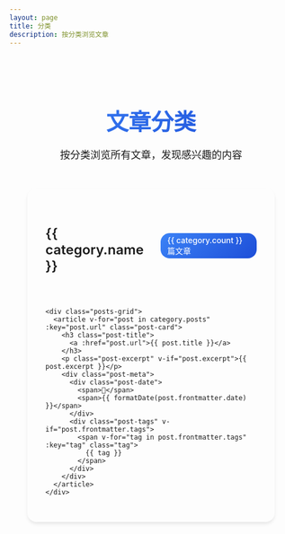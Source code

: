 ```yaml
---
layout: page
title: 分类
description: 按分类浏览文章
---
```


<script setup>
import { data as posts } from './.vitepress/posts.data.js'
import { computed } from 'vue'

// 获取所有分类
const categories = computed(() => {
  const categoryMap = new Map()
  
  posts.forEach(post => {
    const category = post.frontmatter.category || '未分类'
    if (!categoryMap.has(category)) {
      categoryMap.set(category, [])
    }
    categoryMap.get(category).push(post)
  })
  
  return Array.from(categoryMap.entries())
    .map(([name, posts]) => ({ name, posts, count: posts.length }))
    .sort((a, b) => b.count - a.count)
})

// 格式化日期
const formatDate = (date) => {
  return new Date(date).toLocaleDateString('zh-CN', {
    year: 'numeric',
    month: 'long',
    day: 'numeric'
  })
}
</script>

<style scoped>
.categories-container {
  max-width: 1200px;
  margin: 0 auto;
  padding: 2rem;
}

.page-title {
  font-size: 2.5rem;
  font-weight: 700;
  color: var(--vp-c-text-1);
  margin-bottom: 1rem;
  text-align: center;
  background: linear-gradient(135deg, #3b82f6, #1d4ed8);
  -webkit-background-clip: text;
  -webkit-text-fill-color: transparent;
  background-clip: text;
}

.page-description {
  text-align: center;
  color: var(--vp-c-text-2);
  font-size: 1.125rem;
  margin-bottom: 3rem;
}

.category-section {
  margin-bottom: 3rem;
  background: var(--vp-c-bg);
  border-radius: 1rem;
  padding: 2rem;
  box-shadow: 0 4px 6px -1px rgba(0, 0, 0, 0.1);
  border: 1px solid var(--vp-c-divider-light);
}

.category-header {
  display: flex;
  align-items: center;
  margin-bottom: 1.5rem;
  padding-bottom: 1rem;
  border-bottom: 2px solid var(--vp-c-brand);
}

.category-name {
  font-size: 1.5rem;
  font-weight: 600;
  color: var(--vp-c-text-1);
  margin-right: 1rem;
}

.category-count {
  background: linear-gradient(135deg, #3b82f6, #1d4ed8);
  color: white;
  padding: 0.25rem 0.75rem;
  border-radius: 1rem;
  font-size: 0.875rem;
  font-weight: 500;
}

.posts-grid {
  display: grid;
  grid-template-columns: repeat(auto-fill, minmax(300px, 1fr));
  gap: 1.5rem;
}

.post-card {
  background: var(--vp-c-bg-alt);
  border-radius: 0.75rem;
  padding: 1.5rem;
  border: 1px solid var(--vp-c-divider);
  transition: all 0.3s ease;
  height: 100%;
  display: flex;
  flex-direction: column;
}

.post-card:hover {
  transform: translateY(-4px);
  box-shadow: 0 8px 15px -3px rgba(0, 0, 0, 0.1);
  border-color: var(--vp-c-brand);
}

.post-title {
  font-size: 1.125rem;
  font-weight: 600;
  color: var(--vp-c-text-1);
  margin-bottom: 0.75rem;
  line-height: 1.4;
}

.post-title a {
  color: inherit;
  text-decoration: none;
  transition: color 0.3s ease;
}

.post-title a:hover {
  color: var(--vp-c-brand);
}

.post-excerpt {
  color: var(--vp-c-text-2);
  line-height: 1.6;
  margin-bottom: 1rem;
  flex-grow: 1;
}

.post-meta {
  display: flex;
  justify-content: space-between;
  align-items: center;
  font-size: 0.875rem;
  color: var(--vp-c-text-3);
  margin-top: auto;
}

.post-date {
  display: flex;
  align-items: center;
  gap: 0.25rem;
}

.post-tags {
  display: flex;
  gap: 0.5rem;
  flex-wrap: wrap;
}

.tag {
  background: var(--vp-c-brand-lighter);
  color: var(--vp-c-brand-dark);
  padding: 0.125rem 0.5rem;
  border-radius: 0.375rem;
  font-size: 0.75rem;
  font-weight: 500;
}

@media (max-width: 768px) {
  .categories-container {
    padding: 1rem;
  }
  
  .page-title {
    font-size: 2rem;
  }
  
  .posts-grid {
    grid-template-columns: 1fr;
  }
  
  .category-section {
    padding: 1.5rem;
  }
}
</style>

<div class="categories-container">
  <h1 class="page-title">文章分类</h1>
  <p class="page-description">按分类浏览所有文章，发现感兴趣的内容</p>
  
  <div v-for="category in categories" :key="category.name" class="category-section">
    <div class="category-header">
      <h2 class="category-name">{{ category.name }}</h2>
      <span class="category-count">{{ category.count }} 篇文章</span>
    </div>
    
    <div class="posts-grid">
      <article v-for="post in category.posts" :key="post.url" class="post-card">
        <h3 class="post-title">
          <a :href="post.url">{{ post.title }}</a>
        </h3>
        <p class="post-excerpt" v-if="post.excerpt">{{ post.excerpt }}</p>
        <div class="post-meta">
          <div class="post-date">
            <span>📅</span>
            <span>{{ formatDate(post.frontmatter.date) }}</span>
          </div>
          <div class="post-tags" v-if="post.frontmatter.tags">
            <span v-for="tag in post.frontmatter.tags" :key="tag" class="tag">
              {{ tag }}
            </span>
          </div>
        </div>
      </article>
    </div>
  </div>
</div>
